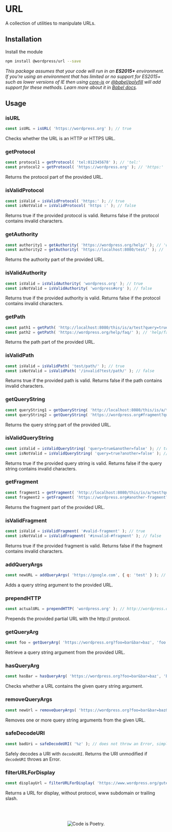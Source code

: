 # URL

A collection of utilities to manipulate URLs.

## Installation

Install the module

```bash
npm install @wordpress/url --save
```

_This package assumes that your code will run in an **ES2015+** environment. If you're using an environment that has limited or no support for ES2015+ such as lower versions of IE then using [core-js](https://github.com/zloirock/core-js) or [@babel/polyfill](https://babeljs.io/docs/en/next/babel-polyfill) will add support for these methods. Learn more about it in [Babel docs](https://babeljs.io/docs/en/next/caveats)._

## Usage

### isURL

```js
const isURL = isURL( 'https://wordpress.org' ); // true
```

Checks whether the URL is an HTTP or HTTPS URL.


### getProtocol

```js
const protocol1 = getProtocol( 'tel:012345678' ); // 'tel:'
const protocol2 = getProtocol( 'https://wordpress.org' ); // 'https:'
```

Returns the protocol part of the provided URL.


### isValidProtocol

```js
const isValid = isValidProtocol( 'https:' ); // true
const isNotValid = isValidProtocol( 'https :' ); // false
```

Returns true if the provided protocol is valid. Returns false if the protocol contains invalid characters.


### getAuthority

```js
const authority1 = getAuthority( 'https://wordpress.org/help/' ); // 'wordpress.org'
const authority2 = getAuthority( 'https://localhost:8080/test/' ); // 'localhost:8080'
```

Returns the authority part of the provided URL.


### isValidAuthority

```js
const isValid = isValidAuthority( 'wordpress.org' ); // true
const isNotValid = isValidAuthority( 'wordpress#org' ); // false
```

Returns true if the provided authority is valid. Returns false if the protocol contains invalid characters.


### getPath

```js
const path1 = getPath( 'http://localhost:8080/this/is/a/test?query=true' ); // 'this/is/a/test'
const path2 = getPath( 'https://wordpress.org/help/faq/' ); // 'help/faq'
```

Returns the path part of the provided URL.


### isValidPath

```js
const isValid = isValidPath( 'test/path/' ); // true
const isNotValid = isValidPath( '/invalid?test/path/' ); // false
```

Returns true if the provided path is valid. Returns false if the path contains invalid characters.


### getQueryString

```js
const queryString1 = getQueryString( 'http://localhost:8080/this/is/a/test?query=true#fragment' ); // 'query=true'
const queryString2 = getQueryString( 'https://wordpress.org#fragment?query=false&search=hello' ); // 'query=false&search=hello'
```

Returns the query string part of the provided URL.


### isValidQueryString

```js
const isValid = isValidQueryString( 'query=true&another=false' ); // true
const isNotValid = isValidQueryString( 'query=true?another=false' ); // false
```

Returns true if the provided query string is valid. Returns false if the query string contains invalid characters.


### getFragment

```js
const fragment1 = getFragment( 'http://localhost:8080/this/is/a/test?query=true#fragment' ); // '#fragment'
const fragment2 = getFragment( 'https://wordpress.org#another-fragment?query=true' ); // '#another-fragment'
```

Returns the fragment part of the provided URL.


### isValidFragment

```js
const isValid = isValidFragment( '#valid-fragment' ); // true
const isNotValid = isValidFragment( '#invalid-#fragment' ); // false
```

Returns true if the provided fragment is valid. Returns false if the fragment contains invalid characters.


### addQueryArgs

```js
const newURL = addQueryArgs( 'https://google.com', { q: 'test' } ); // https://google.com/?q=test
```

Adds a query string argument to the provided URL.


### prependHTTP

```js
const actualURL = prependHTTP( 'wordpress.org' ); // http://wordpress.org
```

Prepends the provided partial URL with the http:// protocol.

### getQueryArg

```js
const foo = getQueryArg( 'https://wordpress.org?foo=bar&bar=baz', 'foo' ); // bar
```

Retrieve a query string argument from the provided URL.


### hasQueryArg

```js
const hasBar = hasQueryArg( 'https://wordpress.org?foo=bar&bar=baz', 'bar' ); // true
```

Checks whether a URL contains the given query string argument.


### removeQueryArgs

```js
const newUrl = removeQueryArgs( 'https://wordpress.org?foo=bar&bar=baz&baz=foobar', 'foo', 'bar' ); // https://wordpress.org?baz=foobar
```

Removes one or more query string arguments from the given URL.


### safeDecodeURI

```js
const badUri = safeDecodeURI( '%z' ); // does not throw an Error, simply returns '%z'
```

Safely decodes a URI with `decodeURI`. Returns the URI unmodified if `decodeURI` throws an Error.

### filterURLForDisplay

```js
const displayUrl = filterURLForDisplay( 'https://www.wordpress.org/gutenberg/' ); // wordpress.org/gutenberg
```

Returns a URL for display, without protocol, www subdomain or trailing slash.

<br/><br/><p align="center"><img src="https://s.w.org/style/images/codeispoetry.png?1" alt="Code is Poetry." /></p>
